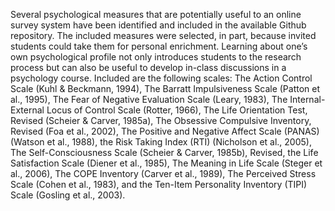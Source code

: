 Several psychological measures that are potentially useful to an online survey system have been identified and included in the available Github repository. The included measures were selected, in part, because invited students could take them for personal enrichment. Learning about one’s own psychological profile not only introduces students to the research process but can also be useful to develop in-class discussions in a psychology course. Included are the following scales: The Action Control Scale (Kuhl & Beckmann, 1994), The Barratt Impulsiveness Scale (Patton et al., 1995), The Fear of Negative Evaluation Scale (Leary, 1983), The Internal-External Locus of Control Scale (Rotter, 1966), The Life Orientation Test, Revised (Scheier & Carver, 1985a), The Obsessive Compulsive Inventory, Revised (Foa et al., 2002), The Positive and Negative Affect Scale (PANAS) (Watson et al., 1988), the Risk Taking Index (RTI) (Nicholson et al., 2005), The Self-Consciousness Scale (Scheier & Carver, 1985b), Revised, the Life Satisfaction Scale (Diener et al., 1985), The Meaning in Life Scale (Steger et al., 2006), The COPE Inventory (Carver et al., 1989), The Perceived Stress Scale (Cohen et al., 1983), and the Ten-Item Personality Inventory (TIPI) Scale (Gosling et al., 2003). 
